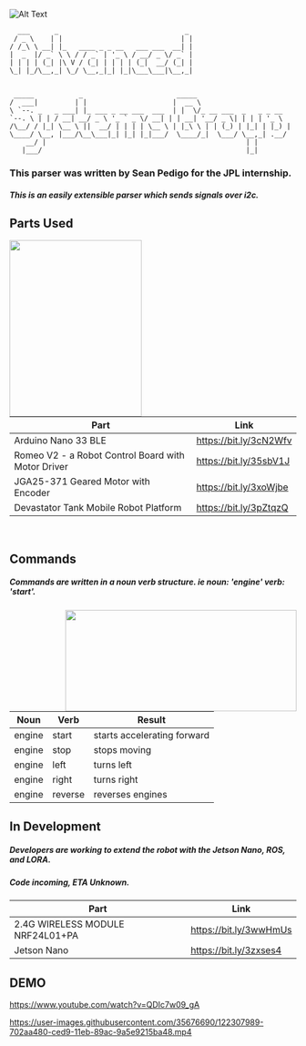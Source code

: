 ![Alt Text](https://i.imgur.com/nLAwD98.png)

      ___      _                               _ 
     / _ \    | |                             | |
    / /_\ \ __| |_   ____ _ _ __   ___ ___  __| |
    |  _  |/ _` \ \ / / _` | '_ \ / __/ _ \/ _` |
    | | | | (_| |\ V / (_| | | | | (_|  __/ (_| |
    \_| |_/\__,_| \_/ \__,_|_| |_|\___\___|\__,_|
                                             
                                             
     _____           _                       _____                       
    /  ___|         | |                     |  __ \                      
    \ `--. _   _ ___| |_ ___ _ __ ___  ___  | |  \/_ __ ___  _   _ _ __  
    `--. \ | | / __| __/ _ \ '_ ` _ \/ __| | | __| '__/ _ \| | | | '_ \ 
    /\__/ / |_| \__ \ ||  __/ | | | | \__ \ | |_\ \ | | (_) | |_| | |_) |
    \____/ \__, |___/\__\___|_| |_| |_|___/  \____/_|  \___/ \__,_| .__/ 
        __/ |                                                 | |    
       |___/                                                  |_|    

### This parser was written by Sean Pedigo for the JPL internship.  
##### This is an easily extensible parser which sends signals over i2c.  
  
## Parts Used  

<img align="left" width="232" height="310" src="https://i.imgur.com/iFnLEYq.jpg">

<br/>
<br/>
<br/>

Part | Link
------------ | -------------
Arduino Nano 33 BLE | https://bit.ly/3cN2Wfv  
Romeo V2 - a Robot Control Board with Motor Driver | https://bit.ly/35sbV1J  
JGA25-371 Geared Motor with Encoder | https://bit.ly/3xoWjbe  
Devastator Tank Mobile Robot Platform | https://bit.ly/3pZtqzQ
  
<br/>
  
## Commands 
##### Commands are written in a noun verb structure. ie noun: 'engine' verb: 'start'.

<img align="right" height="178" width="406" src="https://i.imgur.com/ImjASxp.png">

Noun | Verb | Result
------------ | ------------- | -------------
engine | start | starts accelerating forward  
engine | stop | stops moving  
engine | left | turns left  
engine | right | turns right  
engine | reverse | reverses engines  

## In Development
##### Developers are working to extend the robot with the Jetson Nano, ROS, and LORA.
##### Code incoming, ETA Unknown.

Part | Link
------------ | -------------
2.4G WIRELESS MODULE NRF24L01+PA | https://bit.ly/3wwHmUs  
Jetson Nano | https://bit.ly/3zxses4  

## DEMO
https://www.youtube.com/watch?v=QDIc7w09_gA


https://user-images.githubusercontent.com/35676690/122307989-702aa480-ced9-11eb-89ac-9a5e9215ba48.mp4
